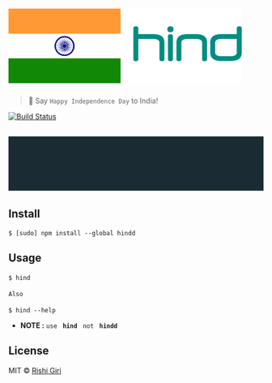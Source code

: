 # ![happy-independence-day-india](media/hind.png)

> :sunrise: Say `Happy Independence Day` to India!

[![Build Status](https://travis-ci.org/CodeDotJS/hindd.svg?branch=master)](https://travis-ci.org/CodeDotJS/hindd)

<p align="center">
	<br>
	<img src="media/hind.gif">
	<br>
</p>

## Install

```
$ [sudo] npm install --global hindd
```

## Usage

```
$ hind

Also

$ hind --help
```
- __NOTE :__  `use` __` hind`__ ` not` __` hindd`__

## License

MIT &copy; [Rishi Giri](http://rishigiri.com)
